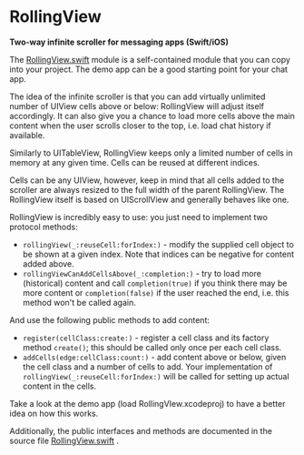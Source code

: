 # RollingView
**Two-way infinite scroller for messaging apps (Swift/iOS)**

The [RollingView.swift](https://github.com/crontab/RollingView/blob/master/RollingView/RollingView.swift) module is a self-contained module that you can copy into your project. The demo app can be a good starting point for your chat app.

The idea of the infinite scroller is that you can add virtually unlimited number of UIView cells above or below: RollingView will adjust itself accordingly. It can also give you a chance to load more cells above the main content when the user scrolls closer to the top, i.e. load chat history if available.

Similarly to UITableView, RollingView keeps only a limited number of cells in memory at any given time. Cells can be reused at different indices.

Cells can be any UIView, however, keep in mind that all cells added to the scroller are always resized to the full width of the parent RollingView. The RollingView itself is based on UIScrollView and generally behaves like one.

RollingView is incredibly easy to use: you just need to implement two protocol methods:

* `rollingView(_:reuseCell:forIndex:)` - modify the supplied cell object to be shown at a given index. Note that indices can be negative for content added above.
* `rollingViewCanAddCellsAbove(_:completion:)` - try to load more (historical) content and call `completion(true)` if you think there may be more content or `completion(false)` if the user reached the end, i.e. this method won't be called again.

And use the following public methods to add content:

* `register(cellClass:create:)` - register a cell class and its factory method `create()`; this should be called only once per each cell class.
* `addCells(edge:cellClass:count:)` - add content above or below, given the cell class and a number of cells to add. Your implementation of `rollingView(_:reuseCell:forIndex:)` will be called for setting up actual content in the cells.

Take a look at the demo app (load RollingVIew.xcodeproj) to have a better idea on how this works.

Additionally, the public interfaces and methods are documented in the source file [RollingView.swift](https://github.com/crontab/RollingView/blob/master/RollingView/RollingView.swift) .
